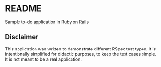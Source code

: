 # README

Sample to-do application in Ruby on Rails.

## Disclaimer

This application was written to demonstrate different RSpec test types. 
It is intentionally simplified for didactic purposes, to keep the test cases simple. 
It is not meant to be a real application.